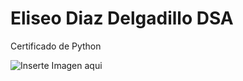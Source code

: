 # Eliseo Diaz Delgadillo DSA

Certificado de Python 

![Inserte Imagen aqui](https://github.com/UP210639/UP210639_DSA/blob/main/Imagen/U1/Imagen1.jpg)